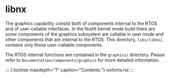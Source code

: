 libnx
=====

The graphics capability consist both of components internal to the RTOS
and of user-callable interfaces. In the NuttX kernel mode build there
are some components of the graphics subsystem are callable in user mode
and other components that are internal to the RTOS. This directory,
`libs/libnx/`, contains only those user-callable components.

The RTOS internal functions are contained in the `graphics/` directory.
Please refer to `Documentation/components/graphics` for more detailed
information.

::: {.toctree maxdepth="1" caption="Contents:"}
nxfonts.rst
:::
